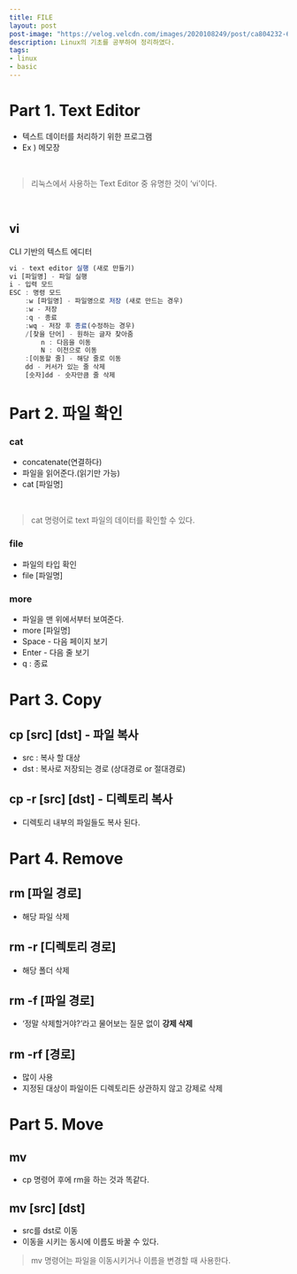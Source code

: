 ```yaml
---
title: FILE
layout: post
post-image: "https://velog.velcdn.com/images/2020108249/post/ca804232-601f-42b0-baf0-2bb7c2213e28/image.png"
description: Linux의 기초를 공부하여 정리하였다.
tags:
- linux
- basic
---
```


# Part 1. Text Editor

- 텍스트 데이터를 처리하기 위한 프로그램     
- Ex ) 메모장     

<br>

> 리눅스에서 사용하는 Text Editor 중 유명한 것이 ‘vi’이다. 

<br>
 

## vi

CLI 기반의 텍스트 에디터

```jsx
vi - text editor 실행 (새로 만들기)
vi [파일명] - 파일 실행
i - 입력 모드
ESC : 명령 모드
	:w [파일명] - 파일명으로 저장 (새로 만드는 경우)
	:w - 저장
	:q - 종료
	:wq - 저장 후 종료(수정하는 경우)
	/[찾을 단어] - 원하는 글자 찾아줌
		n : 다음을 이동
		N : 이전으로 이동
	:[이동할 줄] - 해당 줄로 이동
	dd - 커서가 있는 줄 삭제
	[숫자]dd - 숫자만큼 줄 삭제
```

# Part 2. 파일 확인

### cat

- concatenate(연결하다)
- 파일을 읽어준다.(읽기만 가능)
- cat [파일명]    

<br>

> cat 명령어로 text 파일의 데이터를 확인할 수 있다.


### file

- 파일의 타입 확인
- file [파일명]

### more

- 파일을 맨 위에서부터 보여준다.
- more [파일명]
- Space - 다음 페이지 보기
- Enter - 다음 줄 보기
- q : 종료


# Part 3. Copy

## cp [src] [dst] - 파일 복사

- src : 복사 할 대상
- dst : 복사로 저장되는 경로 (상대경로 or 절대경로)

## cp -r [src] [dst] - 디렉토리 복사

- 디렉토리 내부의 파일들도 복사 된다.


# Part 4. Remove

## rm [파일 경로]

- 해당 파일 삭제

## rm -r [디렉토리 경로]

- 해당 폴더 삭제

## rm -f [파일 경로]

- ‘정말 삭제할거야?’라고 물어보는 질문 없이 **강제 삭제**

## rm -rf [경로]

- 많이 사용
- 지정된 대상이 파일이든 디렉토리든 상관하지 않고 강제로 삭제


# Part 5. Move

## mv

- cp 명령어 후에 rm을 하는 것과 똑같다.

## mv [src] [dst]

- src를 dst로 이동
- 이동을 시키는 동시에 이름도 바꿀 수 있다.
      


> mv 명령어는 파일을 이동시키거나 이름을 변경할 때 사용한다.

